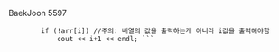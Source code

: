 BaekJoon 5597

``` 			
		if (!arr[i]) //주의: 배열의 값을 출력하는게 아니라 i값을 출력해야함
			cout << i+1 << endl; ```
      

    
